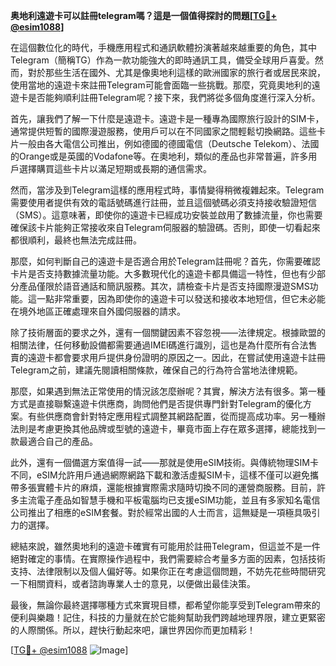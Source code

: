 **奥地利遠遊卡可以註冊telegram嗎？這是一個值得探討的問題[[TG💪+ @esim1088](https://t.me/s/esim1088)]**

在這個數位化的時代，手機應用程式和通訊軟體扮演著越來越重要的角色，其中Telegram（簡稱TG）作為一款功能強大的即時通訊工具，備受全球用戶喜愛。然而，對於那些生活在國外、尤其是像奧地利這樣的歐洲國家的旅行者或居民來說，使用當地的遠遊卡來註冊Telegram可能會面臨一些挑戰。那麼，究竟奧地利的遠遊卡是否能夠順利註冊Telegram呢？接下來，我們將從多個角度進行深入分析。

首先，讓我們了解一下什麼是遠遊卡。遠遊卡是一種專為國際旅行設計的SIM卡，通常提供短暫的國際漫遊服務，使用戶可以在不同國家之間輕鬆切換網路。這些卡片一般由各大電信公司推出，例如德國的德國電信（Deutsche Telekom）、法國的Orange或是英國的Vodafone等。在奧地利，類似的產品也非常普遍，許多用戶選擇購買這些卡片以滿足短期或長期的通信需求。

然而，當涉及到Telegram這樣的應用程式時，事情變得稍微複雜起來。Telegram需要使用者提供有效的電話號碼進行註冊，並且這個號碼必須支持接收驗證短信（SMS）。這意味著，即使你的遠遊卡已經成功安裝並啟用了數據流量，你也需要確保該卡片能夠正常接收來自Telegram伺服器的驗證碼。否則，即使一切看起來都很順利，最終也無法完成註冊。

那麼，如何判斷自己的遠遊卡是否適合用於Telegram註冊呢？首先，你需要確認卡片是否支持數據流量功能。大多數現代化的遠遊卡都具備這一特性，但也有少部分產品僅限於語音通話和簡訊服務。其次，請檢查卡片是否支持國際漫遊SMS功能。這一點非常重要，因為即使你的遠遊卡可以發送和接收本地短信，但它未必能在境外地區正確處理來自外國伺服器的請求。

除了技術層面的要求之外，還有一個關鍵因素不容忽視——法律規定。根據歐盟的相關法律，任何移動設備都需要通過IMEI碼進行識別，這也是為什麼所有合法售賣的遠遊卡都會要求用戶提供身份證明的原因之一。因此，在嘗試使用遠遊卡註冊Telegram之前，建議先閱讀相關條款，確保自己的行為符合當地法律規範。

那麼，如果遇到無法正常使用的情況該怎麼辦呢？其實，解決方法有很多。第一種方式是直接聯繫遠遊卡供應商，詢問他們是否提供專門針對Telegram的優化方案。有些供應商會針對特定應用程式調整其網路配置，從而提高成功率。另一種辦法則是考慮更換其他品牌或型號的遠遊卡，畢竟市面上存在眾多選擇，總能找到一款最適合自己的產品。

此外，還有一個備選方案值得一試——那就是使用eSIM技術。與傳統物理SIM卡不同，eSIM允許用戶通過網際網路下載和激活虛擬SIM卡，這樣不僅可以避免攜帶多張實體卡片的麻煩，還能根據實際需求隨時切換不同的運營商服務。目前，許多主流電子產品如智慧手機和平板電腦均已支援eSIM功能，並且有多家知名電信公司推出了相應的eSIM套餐。對於經常出國的人士而言，這無疑是一項極具吸引力的選擇。

總結來說，雖然奧地利的遠遊卡確實有可能用於註冊Telegram，但這並不是一件絕對確定的事情。在實際操作過程中，我們需要綜合考量多方面的因素，包括技術支持、法律限制以及個人偏好等。如果你正在考慮這個問題，不妨先花些時間研究一下相關資料，或者諮詢專業人士的意見，以便做出最佳決策。

最後，無論你最終選擇哪種方式來實現目標，都希望你能享受到Telegram帶來的便利與樂趣！記住，科技的力量就在於它能夠幫助我們跨越地理界限，建立更緊密的人際關係。所以，趕快行動起來吧，讓世界因你而更加精彩！

[[TG💪+ @esim1088](https://t.me/s/esim1088) ![Image](https://i.postimg.cc/4NQfJmqS/Snipaste-2025-05-13-00-14-12.png)]